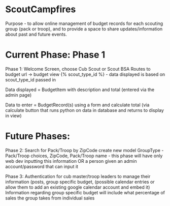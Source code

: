 # ScoutCampfires
Purpose - to allow online management of budget records for each scouting group (pack or troop), and to provide a space to share updates/information about past and future events. 

# Current Phase: Phase 1 
Phase 1: 
Welcome Screen, choose Cub Scout or Scout BSA 
	Routes to budget url -> budget view {% scout_type_id %} - data displayed is based on scout_type_id passed in 
		
Data displayed = BudgetItem with description and total (entered via the admin page) 

Data to enter = BudgetRecord(s) using a form and calculate total (via calculate button that runs python on data in database and returns to display in view) 

# Future Phases: 
Phase 2: 
Search for Pack/Troop by ZipCode 
	create new model GroupType - Pack/Troop choices, ZipCode, Pack/Troop name - this phase will have only web dev inputting this information OR a person given an admin account/password that can input it 
	
Phase 3: 
Authentication for cub master/troop leaders to manage their information (posts, group specific budget, (possible calendar entries or allow them to add an existing google calendar account and embed it) 
	Information regarding group specific budget will include what percentage of sales the group takes from individual sales 
